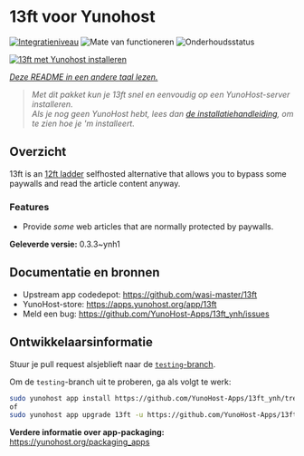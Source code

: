 <!--
NB: Deze README is automatisch gegenereerd door <https://github.com/YunoHost/apps/tree/master/tools/readme_generator>
Hij mag NIET handmatig aangepast worden.
-->

# 13ft voor Yunohost

[![Integratieniveau](https://dash.yunohost.org/integration/13ft.svg)](https://ci-apps.yunohost.org/ci/apps/13ft/) ![Mate van functioneren](https://ci-apps.yunohost.org/ci/badges/13ft.status.svg) ![Onderhoudsstatus](https://ci-apps.yunohost.org/ci/badges/13ft.maintain.svg)

[![13ft met Yunohost installeren](https://install-app.yunohost.org/install-with-yunohost.svg)](https://install-app.yunohost.org/?app=13ft)

*[Deze README in een andere taal lezen.](./ALL_README.md)*

> *Met dit pakket kun je 13ft snel en eenvoudig op een YunoHost-server installeren.*  
> *Als je nog geen YunoHost hebt, lees dan [de installatiehandleiding](https://yunohost.org/install), om te zien hoe je 'm installeert.*

## Overzicht

13ft is an [12ft ladder](https://12ft.io) selfhosted alternative that allows you to bypass some paywalls and read the article content anyway.

### Features
- Provide *some* web articles that are normally protected by paywalls.


**Geleverde versie:** 0.3.3~ynh1
## Documentatie en bronnen

- Upstream app codedepot: <https://github.com/wasi-master/13ft>
- YunoHost-store: <https://apps.yunohost.org/app/13ft>
- Meld een bug: <https://github.com/YunoHost-Apps/13ft_ynh/issues>

## Ontwikkelaarsinformatie

Stuur je pull request alsjeblieft naar de [`testing`-branch](https://github.com/YunoHost-Apps/13ft_ynh/tree/testing).

Om de `testing`-branch uit te proberen, ga als volgt te werk:

```bash
sudo yunohost app install https://github.com/YunoHost-Apps/13ft_ynh/tree/testing --debug
of
sudo yunohost app upgrade 13ft -u https://github.com/YunoHost-Apps/13ft_ynh/tree/testing --debug
```

**Verdere informatie over app-packaging:** <https://yunohost.org/packaging_apps>
